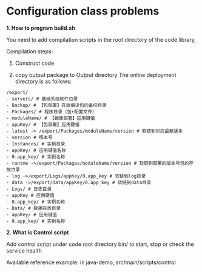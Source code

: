 # Configuration class problems

**1. How to program build.sh**

You need to add compilation scripts in the root directory of the code library, 

Compilation steps: 

1) Construct code 

2) copy output package to Output directory 
The online deployment directory is as follows:
```
/export/ 
- servers/ # 基础系统软件目录 
- Backup/ # 【包部署】存放编译包的备份目录 
- Packages/ # 程序目录（包+配置文件） 
- moduleName/ # 【镜像部署】应用键值 
- appKey/ # 【包部署】应用键值 
- latest -> /export/Packages/moduleName/version # 软链到对应最新版本 
- version # 版本号 
- Instances/ # 实例目录 
- appKey/ # 应用键值名称 
- 0.app_key/ # 实例名称 
- runtme ->/export/Packages/moduleName/version # 软链到部署的版本号包的存放目录 
- log ->/export/Logs/appKey/0.app_key # 软链到log目录 
- data ->/export/Data/appKey/0.app_key # 软链到data目录 
- Logs/ # 日志目录 
- appKey # 应用键值 
- 0.app_key/ # 实例名称 
- Data/ # 数据存放目录 
- appKey/ # 应用键值 
- 0.app_key/ # 实例名称
```


**2. What is Control script**

Add control script under code root directory bin/ to start, stop or check the service health 

Available reference example: in java-demo, src/main/scripts/control
